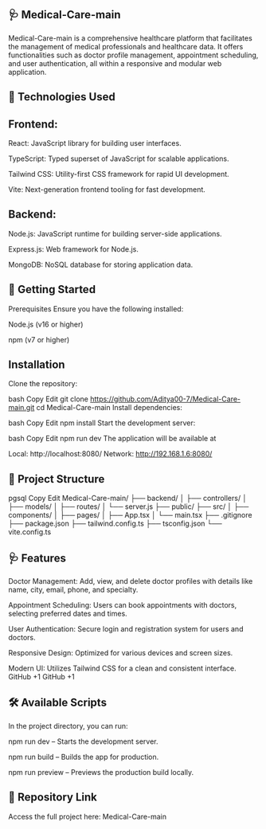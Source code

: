 ## 🩺 Medical-Care-main

Medical-Care-main is a comprehensive healthcare platform that facilitates the management of medical professionals and healthcare data. It offers functionalities such as doctor profile management, appointment scheduling, and user authentication, all within a responsive and modular web application.

## 🧰 Technologies Used

## Frontend:

React: JavaScript library for building user interfaces.

TypeScript: Typed superset of JavaScript for scalable applications.

Tailwind CSS: Utility-first CSS framework for rapid UI development.

Vite: Next-generation frontend tooling for fast development.

## Backend:

Node.js: JavaScript runtime for building server-side applications.

Express.js: Web framework for Node.js.

MongoDB: NoSQL database for storing application data.

## 🚀 Getting Started

Prerequisites
Ensure you have the following installed:

Node.js (v16 or higher)

npm (v7 or higher)

## Installation
Clone the repository:

bash
Copy
Edit
git clone https://github.com/Aditya00-7/Medical-Care-main.git
cd Medical-Care-main
Install dependencies:

bash
Copy
Edit
npm install
Start the development server:

bash
Copy
Edit
npm run dev
The application will be available at 

Local:   http://localhost:8080/
Network: http://192.168.1.6:8080/

## 📁 Project Structure
pgsql
Copy
Edit
Medical-Care-main/
├── backend/
│   ├── controllers/
│   ├── models/
│   ├── routes/
│   └── server.js
├── public/
├── src/
│   ├── components/
│   ├── pages/
│   ├── App.tsx
│   └── main.tsx
├── .gitignore
├── package.json
├── tailwind.config.ts
├── tsconfig.json
└── vite.config.ts
## 🩺 Features
Doctor Management: Add, view, and delete doctor profiles with details like name, city, email, phone, and specialty.

Appointment Scheduling: Users can book appointments with doctors, selecting preferred dates and times.

User Authentication: Secure login and registration system for users and doctors.

Responsive Design: Optimized for various devices and screen sizes.

Modern UI: Utilizes Tailwind CSS for a clean and consistent interface.
GitHub
+1
GitHub
+1

## 🛠️ Available Scripts
In the project directory, you can run:

npm run dev – Starts the development server.

npm run build – Builds the app for production.

npm run preview – Previews the production build locally.

## 🔗 Repository Link
Access the full project here: Medical-Care-main
